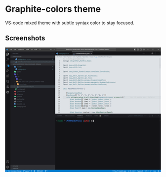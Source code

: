 # Graphite-colors theme

VS-code mixed theme with subtle syntax color to stay focused.

## Screenshots

![java-colors](docs/java.png)
